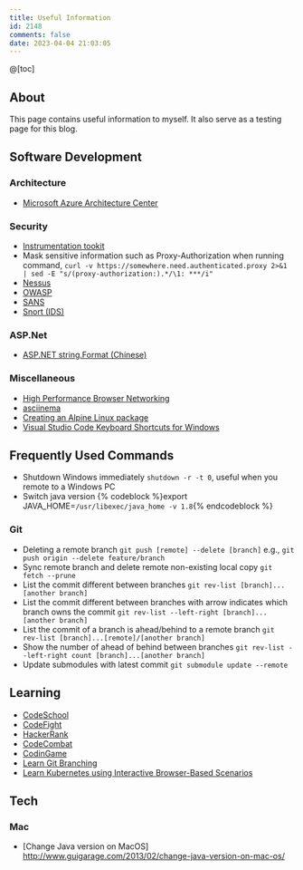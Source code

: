 ```yaml
---
title: Useful Information
id: 2148
comments: false
date: 2023-04-04 21:03:05
---
```


@[toc]

## About
This page contains useful information to myself. It also serve as a testing page for this blog.

## Software Development

### Architecture
* [Microsoft Azure Architecture Center](https://docs.microsoft.com/en-us/azure/architecture/)

### Security
* [Instrumentation tookit](https://www.frida.re/)
* Mask sensitive information such as Proxy-Authorization when running command, 
  `curl -v https://somewhere.need.authenticated.proxy 2>&1 | sed -E "s/(proxy-authorization:).*/\1: ***/i"`
* [Nessus](https://www.nessus.org/)
* [OWASP](https://www.owasp.org/)
* [SANS](https://www.sans.org)
* [Snort (IDS)](https://www.snort.org)


### ASP.Net
* [ASP.NET string.Format (Chinese)](aspnet-string-format.html)

### Miscellaneous
* [High Performance Browser Networking](https://hpbn.co/)
* [asciinema](https://asciinema.org)
* [Creating an Alpine Linux package](https://wiki.alpinelinux.org/wiki/Creating_an_Alpine_package)
* [Visual Studio Code Keyboard Shortcuts for Windows](https://code.visualstudio.com/shortcuts/keyboard-shortcuts-windows.pdf)


## Frequently Used Commands
* Shutdown Windows immediately ```shutdown -r -t 0```, useful when you remote to a Windows PC
* Switch java version
{% codeblock %}export JAVA_HOME=`/usr/libexec/java_home -v 1.8`{% endcodeblock %}

### Git
* Deleting a remote branch ```git push [remote] --delete [branch]``` e.g., ```git push origin --delete feature/branch```
* Sync remote branch and delete remote non-existing local copy ```git fetch --prune```
* List the commit different between branches ```git rev-list [branch]...[another branch]```
* List the commit different between branches with arrow indicates which branch owns the commit ```git rev-list --left-right [branch]...[another branch]```
* List the commit of a branch is ahead/behind to a remote branch ```git rev-list [branch]...[remote]/[another branch]```
* Show the number of ahead of behind between branches ```git rev-list --left-right count [branch]...[another branch]```
* Update submodules with latest commit ```git submodule update --remote```

## Learning

* [CodeSchool](https://www.codeschool.com)
* [CodeFight](https://codefights.com/)
* [HackerRank](https://www.hackerrank.com)
* [CodeCombat](https://codecombat.com)
* [CodinGame](https://www.codingame.com)
* [Learn Git Branching](https://learngitbranching.js.org/)
* [Learn Kubernetes using Interactive Browser-Based Scenarios](https://www.katacoda.com/courses/kubernetes)

## Tech

### Mac
* [Change Java version on MacOS] http://www.guigarage.com/2013/02/change-java-version-on-mac-os/
